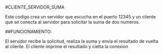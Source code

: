 #CLIENTE_SERVIDOR_SUMA

Este codigo crea un servidor que escucha en el puerto 12345 y un cliente que se conecta al servidor para solicitar la suma de dos numeros.

##FUNCIONAMIENTO:

El servidor recibe la solicitud, realiza la suma y envia el resultado de vuelta al cliente. El cliente imprime el resultado y cietta la conexion 
